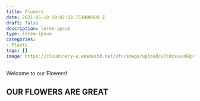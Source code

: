 ```yaml
---
title: Flowers
date: 2021-05-10 19:07:23.751000000 Z
draft: false
description: lorem-ipsum
type: lorem-ipsum
categories:
- Plants
tags: []
image: https://cloudinary-a.akamaihd.net/ufn/image/upload/u7cdzxvxu69pmubmtltc.jpg
---
```


Welcome to our Flowers!

## OUR FLOWERS ARE GREAT
